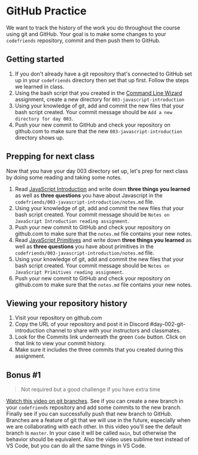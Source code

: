 # GitHub Practice

We want to track the history of the work you do throughout the course using git and GitHub. Your goal is to make some changes to your `codefriends` repository, commit and then push them to GitHub.

## Getting started

1. If you don't already have a git repository that's connected to GitHub set up in your `codefriends` directory then set that up first. Follow the steps we learned in class.
2. Using the bash script that you created in the [Command Line Wizard](../command-line-wizard) assignment, create a new directory for `003-javascript-introduction`
3. Using your knowledge of git, add and commit the new files that your bash script created. Your commit message should be `Add a new directory for day 003`.
4. Push your new commit to GitHub and check your repository on github.com to make sure that the new `003-javascript-introduction` directory shows up.

## Prepping for next class

Now that you have your day 003 directory set up, let's prep for next class by doing some reading and taking some notes.

1. Read [JavaScript Introduction](../../units/javascript-introduction) and write down **three things you learned** as well as **three questions** you have about Javascript in the `codefriends/003-javascript-introduction/notes.md` file.
2. Using your knowledge of git, add and commit the new files that your bash script created. Your commit message should be `Notes on JavaScript Introduction reading assignment`.
3. Push your new commit to GitHub and check your repository on github.com to make sure that the `notes.md` file contains your new notes.
4. Read [JavaScript Primitives](../../units/javascript-primitives) and write down **three things you learned** as well as **three questions** you have about primitives in the `codefriends/003-javascript-introduction/notes.md` file.
5. Using your knowledge of git, add and commit the new files that your bash script created. Your commit message should be `Notes on JavaScript Primitives reading assignment`.
6. Push your new commit to GitHub and check your repository on github.com to make sure that the `notes.md` file contains your new notes.

## Viewing your repository history

1. Visit your repository on github.com
2. Copy the URL of your repository and post it in Discord #day-002-git-introduction channel to share with your instructors and classmates.
3. Look for the Commits link underneath the green `Code` button. Click on that link to view your commit history.
4. Make sure it includes the three commits that you created during this assignment.


## Bonus #1

> Not required but a good challenge if you have extra time

[Watch this video on git branches](https://www.youtube.com/watch?v=pDmYNK68IEc). See if you can create a new branch in your `codefriends` repository and add some commits to the new branch. Finally see if you can successfully push that new branch to GitHub. Branches are a feature of git that we will use in the future, especially when we are collaborating with each other. In this video you'll see the default branch is `master`. In your case it will be called `main`, but otherwise the behavior should be equivalent. Also the video uses sublime text instead of VS Code, but you can do all the same things in VS Code.
